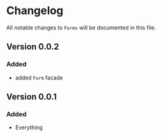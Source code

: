 # Changelog

All notable changes to `Forms` will be documented in this file.

## Version 0.0.2

### Added
- added `Form` facade

## Version 0.0.1

### Added
- Everything
